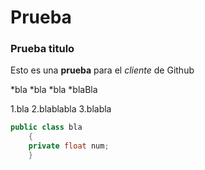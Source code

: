 Prueba
======
### Prueba titulo
Esto es una **prueba** para el *cliente* de Github

*bla
*bla
*bla
*blaBla

1.bla
2.blablabla
3.blabla

```cs
public class bla
    {
    private float num;
    }
```
